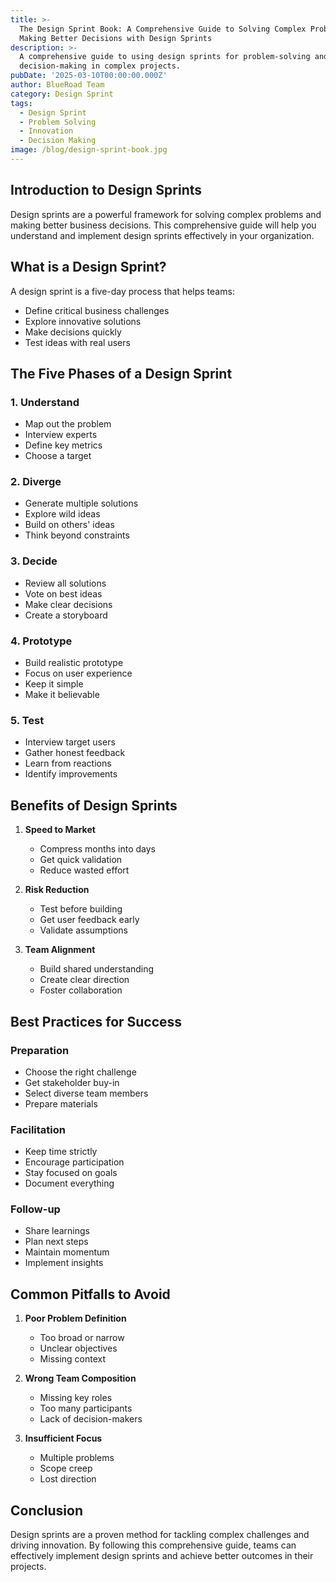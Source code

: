 ```yaml
---
title: >-
  The Design Sprint Book: A Comprehensive Guide to Solving Complex Problems and
  Making Better Decisions with Design Sprints
description: >-
  A comprehensive guide to using design sprints for problem-solving and
  decision-making in complex projects.
pubDate: '2025-03-10T00:00:00.000Z'
author: BlueRoad Team
category: Design Sprint
tags:
  - Design Sprint
  - Problem Solving
  - Innovation
  - Decision Making
image: /blog/design-sprint-book.jpg
---
```


## Introduction to Design Sprints

Design sprints are a powerful framework for solving complex problems and making better business decisions. This comprehensive guide will help you understand and implement design sprints effectively in your organization.

## What is a Design Sprint?

A design sprint is a five-day process that helps teams:
- Define critical business challenges
- Explore innovative solutions
- Make decisions quickly
- Test ideas with real users

## The Five Phases of a Design Sprint

### 1. Understand
- Map out the problem
- Interview experts
- Define key metrics
- Choose a target

### 2. Diverge
- Generate multiple solutions
- Explore wild ideas
- Build on others' ideas
- Think beyond constraints

### 3. Decide
- Review all solutions
- Vote on best ideas
- Make clear decisions
- Create a storyboard

### 4. Prototype
- Build realistic prototype
- Focus on user experience
- Keep it simple
- Make it believable

### 5. Test
- Interview target users
- Gather honest feedback
- Learn from reactions
- Identify improvements

## Benefits of Design Sprints

1. **Speed to Market**
   - Compress months into days
   - Get quick validation
   - Reduce wasted effort

2. **Risk Reduction**
   - Test before building
   - Get user feedback early
   - Validate assumptions

3. **Team Alignment**
   - Build shared understanding
   - Create clear direction
   - Foster collaboration

## Best Practices for Success

### Preparation
- Choose the right challenge
- Get stakeholder buy-in
- Select diverse team members
- Prepare materials

### Facilitation
- Keep time strictly
- Encourage participation
- Stay focused on goals
- Document everything

### Follow-up
- Share learnings
- Plan next steps
- Maintain momentum
- Implement insights

## Common Pitfalls to Avoid

1. **Poor Problem Definition**
   - Too broad or narrow
   - Unclear objectives
   - Missing context

2. **Wrong Team Composition**
   - Missing key roles
   - Too many participants
   - Lack of decision-makers

3. **Insufficient Focus**
   - Multiple problems
   - Scope creep
   - Lost direction

## Conclusion

Design sprints are a proven method for tackling complex challenges and driving innovation. By following this comprehensive guide, teams can effectively implement design sprints and achieve better outcomes in their projects.

